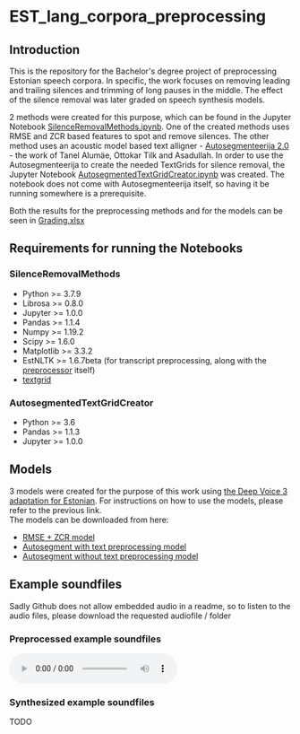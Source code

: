 # EST_lang_corpora_preprocessing
## Introduction
This is the repository for the Bachelor's degree project of preprocessing Estonian speech corpora. In specific, the work focuses on removing leading and trailing silences and trimming of long pauses in the middle. The effect of the silence removal was later graded on speech synthesis models.  
  
2 methods were created for this purpose, which can be found in the Jupyter Notebook [SilenceRemovalMethods.ipynb](SilenceRemovalMethods.ipynb). One of the created methods uses RMSE and ZCR based features to spot and remove silences. The other method uses an acoustic model based text alligner - [Autosegmenteerija 2.0](https://bark.phon.ioc.ee/autosegment2/) - the work of Tanel Alumäe, Ottokar Tilk and Asadullah. In order to use the Autosegmenteerija to create the needed TextGrids for silence removal, the Jupyter Notebook [AutosegmentedTextGridCreator.ipynb](AutosegmentedTextGridCreator.ipynb) was created. The notebook does not come with Autosegmenteerija itself, so having it be running somewhere is a prerequisite.  
  
Both the results for the preprocessing methods and for the models can be seen in [Grading.xlsx](Grading.xlsx)
## Requirements for running the Notebooks
### SilenceRemovalMethods
* Python >= 3.7.9
* Librosa >= 0.8.0
* Jupyter >= 1.0.0
* Pandas >= 1.1.4
* Numpy >= 1.19.2
* Scipy >= 1.6.0
* Matplotlib >= 3.3.2
* EstNLTK >= 1.6.7beta (for transcript preprocessing, along with the [preprocessor](https://github.com/TartuNLP/tts_preprocess_et) itself)
* [textgrid](https://github.com/kylebgorman/textgrid) 
### AutosegmentedTextGridCreator
* Python >= 3.6
* Pandas >= 1.1.3
* Jupyter >= 1.0.0
## Models
3 models were created for the purpose of this work using [the Deep Voice 3 adaptation for Estonian](https://github.com/TartuNLP/deepvoice3_pytorch). For instructions on how to use the models, please refer to the previous link.  
The models can be downloaded from here:
* [RMSE + ZCR model](https://drive.google.com/file/d/1w12Aof799pMBMuvNBFFIV02WkvJjVWxN/view?usp=sharing)
* [Autosegment with text preprocessing model](https://drive.google.com/file/d/1rEJRWDKqCtKIOosD5he4clmBjIfeeAuC/view?usp=sharing)
* [Autosegment without text preprocessing model](https://drive.google.com/file/d/13F77LM64kfe3gKazMerYBMOzTV_QnowX/view?usp=sharing)
## Example soundfiles
Sadly Github does not allow embedded audio in a readme, so to listen to the audio files, please download the requested audiofile / folder
### Preprocessed example soundfiles
![Mari original](ExampleAudioFiles/OriginalExamples/OriginalUTMari.wav)
### Synthesized example soundfiles 
TODO
